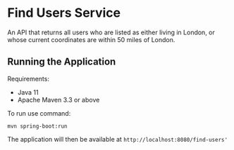 # Find Users Service

An API that returns all users who are listed as either living in London, or whose current coordinates are within 50 miles of London.

## Running the Application

Requirements:
- Java 11
- Apache Maven 3.3 or above

To run use command:

```shell
mvn spring-boot:run
```

The application will then be available at `http://localhost:8080/find-users'`
